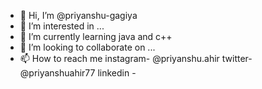 - 👋 Hi, I’m @priyanshu-gagiya
- 👀 I’m interested in ...
- 🌱 I’m currently learning java and c++
- 💞️ I’m looking to collaborate on ...
- 📫 How to reach me instagram- @priyanshu.ahir
                      twitter- @priyanshuahir77
                      linkedin -
